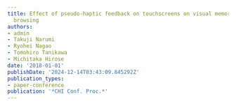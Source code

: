 ```yaml
---
title: Effect of pseudo-haptic feedback on touchscreens on visual memory during image
  browsing
authors:
- admin
- Takuji Narumi
- Ryohei Nagao
- Tomohiro Tanikawa
- Michitaka Hirose
date: '2018-01-01'
publishDate: '2024-12-14T03:43:09.845292Z'
publication_types:
- paper-conference
publication: '*CHI Conf. Proc.*'
---
```

